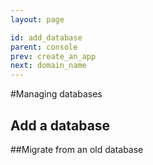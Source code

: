 ```yaml
---
layout: page

id: add_database
parent: console
prev: create_an_app
next: domain_name
---
```

#Managing databases

## Add a database


##Migrate from an old database